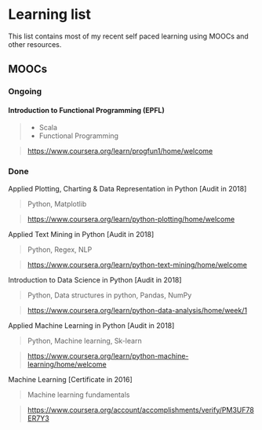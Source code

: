 # Learning list

This list contains most of my recent self paced learning using MOOCs and
other resources.

## MOOCs

### Ongoing
#### Introduction to Functional Programming (EPFL)
> - Scala
> - Functional Programming

> https://www.coursera.org/learn/progfun1/home/welcome

### Done
Applied Plotting, Charting & Data Representation in Python [Audit in 2018]
> Python, Matplotlib

> https://www.coursera.org/learn/python-plotting/home/welcome

Applied Text Mining in Python [Audit in 2018]
> Python,
> Regex,
> NLP

> https://www.coursera.org/learn/python-text-mining/home/welcome

Introduction to Data Science in Python [Audit in 2018]
> Python,
> Data structures in python, Pandas, NumPy

> https://www.coursera.org/learn/python-data-analysis/home/week/1

Applied Machine Learning in Python [Audit in 2018]
> Python,
> Machine learning,
> Sk-learn

> https://www.coursera.org/learn/python-machine-learning/home/welcome

Machine Learning [Certificate in 2016]
> Machine learning fundamentals

> https://www.coursera.org/account/accomplishments/verify/PM3UF78ER7Y3

